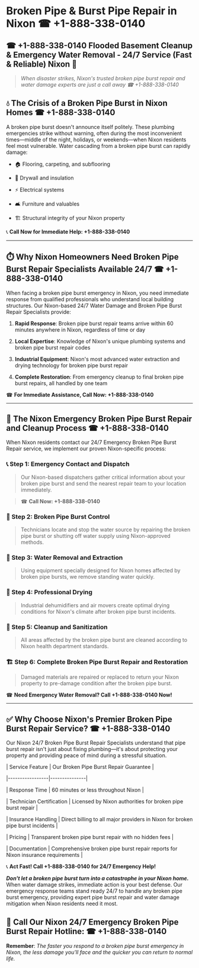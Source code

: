 # Broken Pipe & Burst Pipe Repair in Nixon ☎ +1-888-338-0140  
## ☎ +1-888-338-0140 Flooded Basement Cleanup & Emergency Water Removal - 24/7 Service (Fast & Reliable) Nixon 🚨  

> *When disaster strikes, Nixon's trusted broken pipe burst repair and water damage experts are just a call away ☎ +1-888-338-0140*  

## 💧 The Crisis of a Broken Pipe Burst in Nixon Homes ☎ +1-888-338-0140  

A broken pipe burst doesn't announce itself politely. These plumbing emergencies strike without warning, often during the most inconvenient times—middle of the night, holidays, or weekends—when Nixon residents feel most vulnerable. Water cascading from a broken pipe burst can rapidly damage:  

* 🏠 Flooring, carpeting, and subflooring  
* 🧱 Drywall and insulation  
* ⚡ Electrical systems  
* 🛋️ Furniture and valuables  
* 🏗️ Structural integrity of your Nixon property  

📞 **Call Now for Immediate Help: +1-888-338-0140**  

---  

## ⏱️ Why Nixon Homeowners Need Broken Pipe Burst Repair Specialists Available 24/7 ☎ +1-888-338-0140  

When facing a broken pipe burst emergency in Nixon, you need immediate response from qualified professionals who understand local building structures. Our Nixon-based 24/7 Water Damage and Broken Pipe Burst Repair Specialists provide:  

1. **Rapid Response**: Broken pipe burst repair teams arrive within 60 minutes anywhere in Nixon, regardless of time or day  
2. **Local Expertise**: Knowledge of Nixon's unique plumbing systems and broken pipe burst repair codes  
3. **Industrial Equipment**: Nixon's most advanced water extraction and drying technology for broken pipe burst repair  
4. **Complete Restoration**: From emergency cleanup to final broken pipe burst repairs, all handled by one team  

☎ **For Immediate Assistance, Call Now: +1-888-338-0140**  

---  

## 🔧 The Nixon Emergency Broken Pipe Burst Repair and Cleanup Process ☎ +1-888-338-0140  

When Nixon residents contact our 24/7 Emergency Broken Pipe Burst Repair service, we implement our proven Nixon-specific process:  

### 📞 Step 1: Emergency Contact and Dispatch  
> Our Nixon-based dispatchers gather critical information about your broken pipe burst and send the nearest repair team to your location immediately.  
> ☎ **Call Now: +1-888-338-0140**  

### 🚿 Step 2: Broken Pipe Burst Control  
> Technicians locate and stop the water source by repairing the broken pipe burst or shutting off water supply using Nixon-approved methods.  

### 🌊 Step 3: Water Removal and Extraction  
> Using equipment specially designed for Nixon homes affected by broken pipe bursts, we remove standing water quickly.  

### 💨 Step 4: Professional Drying  
> Industrial dehumidifiers and air movers create optimal drying conditions for Nixon's climate after broken pipe burst incidents.  

### 🧼 Step 5: Cleanup and Sanitization  
> All areas affected by the broken pipe burst are cleaned according to Nixon health department standards.  

### 🏗️ Step 6: Complete Broken Pipe Burst Repair and Restoration  
> Damaged materials are repaired or replaced to return your Nixon property to pre-damage condition after the broken pipe burst.  

☎ **Need Emergency Water Removal? Call +1-888-338-0140 Now!**  

---  

## ✅ Why Choose Nixon's Premier Broken Pipe Burst Repair Service? ☎ +1-888-338-0140  

Our Nixon 24/7 Broken Pipe Burst Repair Specialists understand that pipe burst repair isn't just about fixing plumbing—it's about protecting your property and providing peace of mind during a stressful situation.  

| Service Feature | Our Broken Pipe Burst Repair Guarantee |  
|-----------------|---------------|  
| Response Time | 60 minutes or less throughout Nixon |  
| Technician Certification | Licensed by Nixon authorities for broken pipe burst repair |  
| Insurance Handling | Direct billing to all major providers in Nixon for broken pipe burst incidents |  
| Pricing | Transparent broken pipe burst repair with no hidden fees |  
| Documentation | Comprehensive broken pipe burst repair reports for Nixon insurance requirements |  

📞 **Act Fast! Call +1-888-338-0140 for 24/7 Emergency Help!**  

***Don't let a broken pipe burst turn into a catastrophe in your Nixon home.*** When water damage strikes, immediate action is your best defense. Our emergency response teams stand ready 24/7 to handle any broken pipe burst emergency, providing expert pipe burst repair and water damage mitigation when Nixon residents need it most.  

## 📱 Call Our Nixon 24/7 Emergency Broken Pipe Burst Repair Hotline: ☎ +1-888-338-0140  

**Remember**: *The faster you respond to a broken pipe burst emergency in Nixon, the less damage you'll face and the quicker you can return to normal life.*